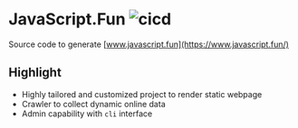 # JavaScript.Fun ![cicd](https://github.com/im6/javascript-fun/actions/workflows/ci.yml/badge.svg)

Source code to generate [www.javascript.fun](https://www.javascript.fun/)

## Highlight

- Highly tailored and customized project to render static webpage
- Crawler to collect dynamic online data
- Admin capability with `cli` interface
